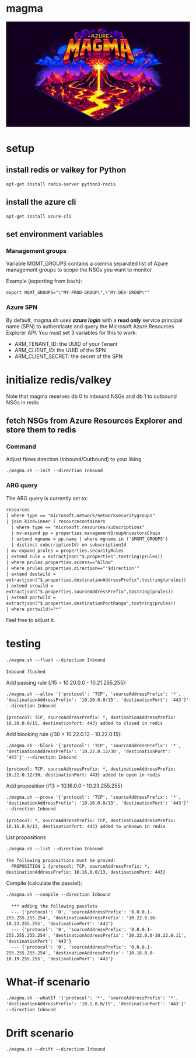 # magma

![alt text](https://github.com/labyrinthinesecurity/magma/blob/master/magma.png?raw=true)


# setup

## install redis or valkey for Python

```
apt-get install redis-server python3-redis
```

## install the azure cli

```
apt-get install azure-cli
```

## set environment variables

### Management groups
Variable MGMT_GROUPS contains a comma separated list of Azure management groups to scope the NSGs you want to monitor

Example (exporting from bash): 
```
export MGMT_GROUPS="\"MY-PROD-GROUP\",\"MY-DEV-GROUP\""
```

### Azure SPN
By default, magma.sh uses ***azure login*** with a **read only** service principal name (SPN) to authenticate and query the Microsoft Azure Resources Explorer API.
You must set 3 variables for this to work:

- ARM_TENANT_ID: the UUID of your Tenant
- ARM_CLIENT_ID: the UUID of the SPN
- ARM_CLIENT_SECRET: the secret of the SPN

# initialize redis/valkey

Note that magma reserves db 0 to inbound NSGs and db 1 to outbound NSGs in redis

## fetch NSGs from Azure Resources Explorer and store them to redis

### Command

Adjust flows direction (Inbound/Outbound) to your liking

```
./magma.sh --init --direction Inbound
```

### ARG query

The ARG query is currently set to:
```
resources
| where type == "microsoft.network/networksecuritygroups"
| join kind=inner ( resourcecontainers
  | where type == "microsoft.resources/subscriptions"
  | mv-expand pp = properties.managementGroupAncestorsChain
  | extend mgname = pp.name | where mgname in ('$MGMT_GROUPS')
  | distinct subscriptionId) on subscriptionId
| mv-expand prules = properties.securityRules
| extend rule = extractjson("$.properties",tostring(prules))
| where prules.properties.access=="Allow"
| where prules.properties.direction=="'$direction'"
| extend destwild = extractjson("$.properties.destinationAddressPrefix",tostring(prules))
| extend srcwild = extractjson("$.properties.sourceAddressPrefix",tostring(prules))
| extend portwild = extractjson("$.properties.destinationPortRange",tostring(prules))
| where portwild!="*"
```

Feel free to adjust it.

# testing

```
./magma.sh --flush --direction Inbound

Inbound flushed
```

Add passing rule (/15 = 10.20.0.0 - 10.21.255.255):
```
./magma.sh --allow '{'protocol': 'TCP', 'sourceAddressPrefix': '*', 'destinationAddressPrefix': '10.20.0.0/15', 'destinationPort': '443'}' --direction Inbound

{protocol: TCP, sourceAddressPrefix: *, destinationAddressPrefix: 10.20.0.0/15, destinationPort: 443} added to closed in redis
```

Add blocking rule (/30 = 10.22.0.12 - 10.22.0.15):
```
./magma.sh --block '{'protocol': 'TCP', 'sourceAddressPrefix': '*', 'destinationAddressPrefix': '10.22.0.12/30', 'destinationPort': '443'}' --direction Inbound

{protocol: TCP, sourceAddressPrefix: *, destinationAddressPrefix: 10.22.0.12/30, destinationPort: 443} added to open in redis
```

Add proposition (/13 = 10.16.0.0 - 10.23.255.255)
```
./magma.sh --prove '{'protocol': 'TCP', 'sourceAddressPrefix': '*', 'destinationAddressPrefix': '10.16.0.0/13', 'destinationPort': '443'}' --direction Inbound

{protocol: *, sourceAddressPrefix: TCP, destinationAddressPrefix: 10.16.0.0/13, destinationPort: 443} added to unknown in redis
```

List propositions
```
./magma.sh --list --direction Inbound

the following propositions must be proved:
  PROPOSITION 1 {protocol: TCP, sourceAddressPrefix: *, destinationAddressPrefix: 10.16.0.0/13, destinationPort: 443}
```

Compile (calculate the passlet):
```
./magma.sh --compile --direction Inbound

  *** adding the following passlets
  --- {'protocol': '0', 'sourceAddressPrefix': '0.0.0.1-255.255.255.254', 'destinationAddressPrefix': '10.22.0.16-10.23.255.255', 'destinationPort': '443'}
  --- {'protocol': '0', 'sourceAddressPrefix': '0.0.0.1-255.255.255.254', 'destinationAddressPrefix': '10.22.0.0-10.22.0.11', 'destinationPort': '443'}
  --- {'protocol': '0', 'sourceAddressPrefix': '0.0.0.1-255.255.255.254', 'destinationAddressPrefix': '10.16.0.0-10.19.255.255', 'destinationPort': '443'}
```

# What-if scenario

```
./magma.sh --whatIf '{'protocol': '*', 'sourceAddressPrefix': '*', 'destinationAddressPrefix': '10.1.0.0/15', 'destinationPort': '443'}' --direction Inbound
```

# Drift scenario

```
./magma.sh --drift --direction Inbound
```
